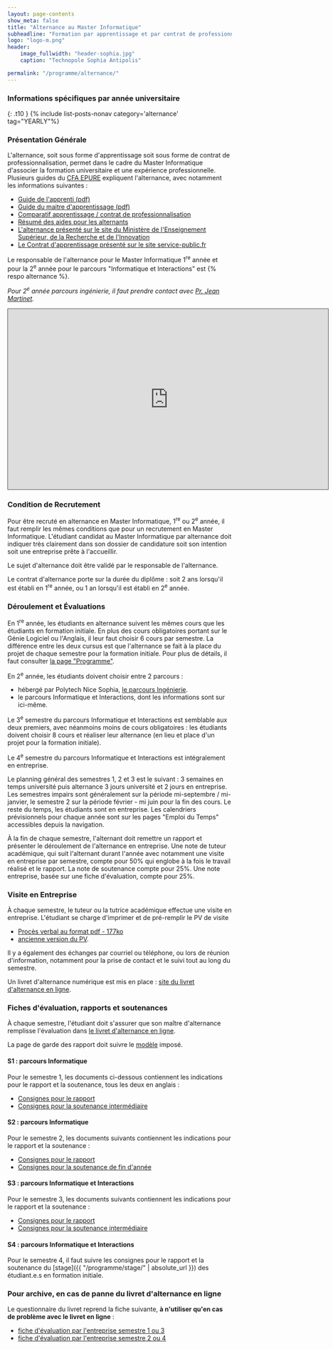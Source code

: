 ```yaml
---
layout: page-contents
show_meta: false
title: "Alternance au Master Informatique"
subheadline: "Formation par apprentissage et par contrat de professionnalisation"
logo: "logo-m.png"
header:
    image_fullwidth: "header-sophia.jpg"
    caption: "Technopole Sophia Antipolis"

permalink: "/programme/alternance/"
---
```


### Informations spécifiques par année universitaire ###

{: .t10 } {% include list-posts-nonav category='alternance' tag="YEARLY"%}

### Présentation Générale ###

L'alternance, soit sous forme d'apprentissage soit sous forme de contrat de professionnalisation, permet dans le cadre du Master Informatique d'associer la formation universitaire et une expérience professionnelle.
Plusieurs guides du [CFA EPURE](https://www.cfa-epure.com/) expliquent l'alternance, avec notamment les informations suivantes :
  - [Guide de l'apprenti (pdf)](https://www.cfa-epure.com/media/GUIDE-DE-L-APPRENTI.pdf)
  - [Guide du maitre d'apprentissage (pdf)](https://www.cfa-epure.com/media/FORMASUP-GUIDE-DU-MAITRE-D-APPRENTISSAGE.pdf)
  - [Comparatif apprentissage / contrat de professionnalisation](http://www.cfa-epure.com/media/FICHE-CACP-03WEB.pdf)
  - [Résumé des aides pour les alternants](http://www.cfa-epure.com/lalternance-en-apprentissage/les-aides-pour-les-jeunes/)
  - [L'alternance présenté sur le site du Ministère de l'Enseignement Supérieur, de la Recherche et de l'Innovation](https://www.enseignementsup-recherche.gouv.fr/cid20247/l-alternance-dans-le-superieur.html)
  - [Le Contrat d'apprentissage présenté sur le site service-public.fr](https://www.service-public.fr/particuliers/vosdroits/F2918#:~:text=La%20formation%20de%20l'apprenti%20doit%20avoir%20une%20dur%C3%A9e%20minimale,un%20suivi%20par%20le%20CFA.)

Le responsable de l'alternance pour le Master Informatique 1<sup>re</sup> année et pour la 2<sup>e</sup> année pour le parcours "Informatique et Interactions" est
{% respo alternance %}.<br/>

_Pour 2<sup>e</sup> année parcours ingénierie, il faut prendre contact avec [Pr. Jean Martinet](https://www.i3s.unice.fr/jmartinet/fr/accueil)._

<iframe src="https://univ-cotedazur.cloud.panopto.eu/Panopto/Pages/Embed.aspx?id=c2e0702d-41ca-4c19-9a55-acf700d714b1&autoplay=false&offerviewer=true&showtitle=true&showbrand=false&start=0&interactivity=all" height="405" width="720" style="border: 1px solid #464646;" allowfullscreen allow="autoplay"></iframe>


### Condition de Recrutement ###

Pour être recruté en alternance en Master Informatique, 1<sup>re</sup> ou 2<sup>e</sup> année, il faut remplir les mêmes conditions que pour un recrutement en Master Informatique. L'étudiant candidat au Master Informatique par alternance doit indiquer très clairement dans son dossier de candidature soit son intention soit une entreprise prête à l'accueillir.

Le sujet d'alternance doit être validé par le responsable de l'alternance.

Le contrat d'alternance porte sur la durée du diplôme : soit 2 ans lorsqu'il est établi en 1<sup>re</sup> année, ou 1 an lorsqu'il est établi en 2<sup>e</sup> année.


### Déroulement et Évaluations ###

En 1<sup>re</sup>  année, les étudiants en alternance suivent les mêmes cours que les étudiants en formation initiale. En plus des cours obligatoires portant sur le Génie Logiciel ou l'Anglais, il leur faut choisir 6 cours par semestre. La différence entre les deux cursus est que l'alternance se fait à la place du projet de chaque semestre pour la formation initiale. Pour plus de détails, il faut consulter [la page "Programme"](../master).

En 2<sup>e</sup> année, les étudiants doivent choisir entre 2 parcours :
  - hébergé par Polytech Nice Sophia, [le parcours Ingénierie](http://unice.fr/polytechnice/fr/formation/informatique/specialite_si5).
  - le parcours Informatique et Interactions, dont les informations sont sur ici-même.

Le 3<sup>e</sup> semestre du parcours Informatique et Interactions est semblable aux deux premiers, avec néanmoins moins de cours obligatoires : les étudiants doivent choisir 8 cours et réaliser leur alternance (en lieu et place d'un projet pour la formation initiale).

Le 4<sup>e</sup> semestre du parcours Informatique et Interactions est intégralement en entreprise.

Le planning général des semestres 1, 2 et 3 est le suivant : 3 semaines en temps université puis alternance 3 jours université et 2 jours en entreprise. Les semestres impairs sont généralement sur la période mi-septembre / mi-janvier, le  semestre 2 sur la période février - mi juin pour la fin des cours. Le reste du temps, les étudiants sont en entreprise. Les calendriers prévisionnels pour chaque année sont sur les pages "Emploi du Temps" accessibles depuis la navigation.

À la fin de chaque semestre, l'alternant doit remettre un rapport et présenter le déroulement de l'alternance en entreprise. Une note de tuteur académique, qui suit l'alternant durant l'année avec notamment une visite en entreprise par semestre, compte pour 50% qui englobe à la fois le travail réalisé et le rapport. La note de soutenance compte pour 25%. Une note entreprise, basée sur une fiche d'évaluation, compte pour 25%.

### Visite en Entreprise ###

À chaque semestre, le tuteur ou la tutrice académique effectue une visite en entreprise. L'étudiant se charge d'imprimer et de pré-remplir le PV de visite
  - [Procès verbal au format pdf - 177ko](https://unice-my.sharepoint.com/:b:/g/personal/philippe_renevier_unice_fr/EQTr4dKQ2HpOhonLMeXq2joBqpke7AYReLRUPLfjlUlcQQ?e=oaRqS9)
  - [ancienne version du PV](https://unice-my.sharepoint.com/:b:/g/personal/philippe_renevier_unice_fr/EVYdlsR0kptIrDZ644f5oRkBdmJMWg9ATcG19VSrmVIngg?e=WaKurg).

Il y a également des échanges par courriel ou téléphone, ou lors de réunion d'information, notamment pour la prise de contact et le suivi tout au long du semestre.

Un livret d'alternance numérique est mis en place : [site du livret d'alternance en ligne](http://livret-electronique.cfa-epure.com/).

### Fiches d'évaluation, rapports et soutenances ###

À chaque semestre, l'étudiant doit s'assurer que son maître d'alternance remplisse l'évaluation dans [le livret d'alternance en ligne](https://livret-electronique.cfa-epure.com/).

La page de garde des rapport doit suivre le [modèle](https://unice-my.sharepoint.com/:w:/g/personal/philippe_renevier_unice_fr/Ea17s5mJDT9Hohp2OWsJFDIBH4ikPrltk0WwgIcRGFlrlg?e=8Ano4o) imposé.

#### S1 : parcours Informatique ####

Pour le semestre 1, les documents ci-dessous contiennent les indications pour le rapport et la soutenance, tous les deux en anglais :

- [Consignes pour le rapport](https://unice-my.sharepoint.com/:w:/g/personal/philippe_renevier_unice_fr/EW3aeGRiB0RFmqvtFXRdfQcBAEIpm56OPzm7HXgHl1wy7A?e=XiRdrk)
- [Consignes pour la soutenance intermédiaire](https://unice-my.sharepoint.com/:w:/g/personal/philippe_renevier_unice_fr/Ec3dGZNgy9pMtje0263ZB3wBKbyTW0dmP0dK4xj7AKW1WQ?e=abWbfe)

#### S2 : parcours Informatique ####

Pour le semestre 2, les documents suivants contiennent les indications pour le rapport et la soutenance :

- [Consignes pour le rapport](https://unice-my.sharepoint.com/:w:/g/personal/philippe_renevier_unice_fr/EW3aeGRiB0RFmqvtFXRdfQcBAEIpm56OPzm7HXgHl1wy7A?e=XiRdrk)
- [Consignes pour la soutenance de fin d'année](https://unice-my.sharepoint.com/:w:/g/personal/philippe_renevier_unice_fr/EQFdRwZ4OEBDlYMQr2Dsg7sB8_9weCv6G3C1FQJLCUtb_A?e=iYJJP4)


#### S3 : parcours Informatique et Interactions ####

Pour le semestre 3, les documents suivants contiennent les indications pour le rapport et la soutenance :

- [Consignes pour le rapport](https://unice-my.sharepoint.com/:w:/g/personal/philippe_renevier_unice_fr/EW3aeGRiB0RFmqvtFXRdfQcBAEIpm56OPzm7HXgHl1wy7A?e=XiRdrk)
- [Consignes pour la soutenance intermédiaire](https://unice-my.sharepoint.com/:w:/g/personal/philippe_renevier_unice_fr/Ec3dGZNgy9pMtje0263ZB3wBKbyTW0dmP0dK4xj7AKW1WQ?e=abWbfe)


#### S4 : parcours Informatique et Interactions ####

Pour le semestre 4, il faut suivre les consignes pour le rapport et la soutenance du [stage]({{ "/programme/stage/"  | absolute_url }}) des étudiant.e.s en formation initiale.

### Pour archive, en cas de panne du livret d'alternance en ligne ###

Le questionnaire du livret reprend la fiche suivante, <strong>à n'utiliser qu'en cas de problème avec le livret en ligne</strong> :
  * [fiche d'évaluation par l'entreprise semestre 1 ou 3](https://unice-my.sharepoint.com/:w:/g/personal/philippe_renevier_unice_fr/EQJS7avOUbBOth7GfovO3lABR_NGoK6qMxvG0VMI35EvdQ?e=aLi76T)
  * [fiche d'évaluation par l'entreprise semestre 2 ou 4](https://unice-my.sharepoint.com/:w:/g/personal/philippe_renevier_unice_fr/EZeb_Jr3Xd9LlyYZVjwodmAB5i2x_N9vR8KkRrD4LDWYVw?e=pJEmPe)
